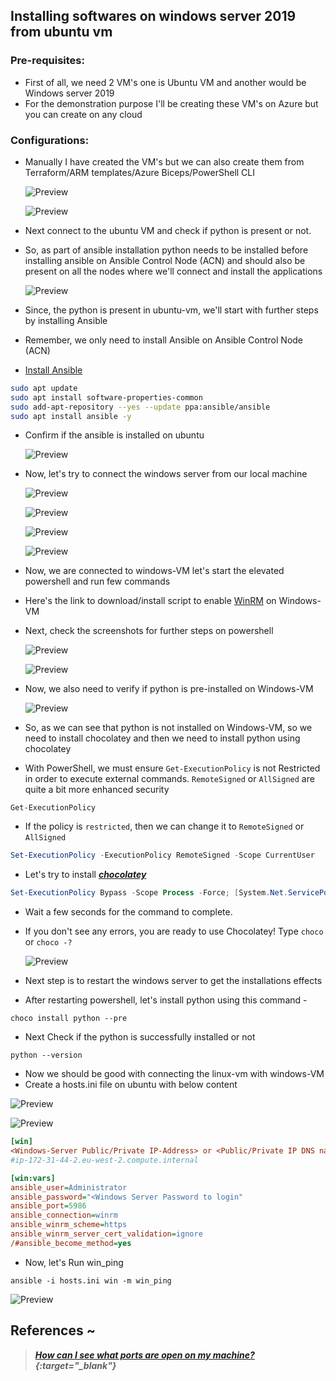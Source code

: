 ## Installing softwares on windows server 2019 from ubuntu vm

### Pre-requisites:

* First of all, we need 2 VM's one is Ubuntu VM and another would be Windows server 2019
* For the demonstration purpose I'll be creating these VM's on Azure but you can create on any cloud

### Configurations:

* Manually I have created the VM's but we can also create them from Terraform/ARM templates/Azure Biceps/PowerShell CLI
    
    ![Preview](img/ans1.png)
    
    ![Preview](img/ans2.png)

* Next connect to the ubuntu VM and check if python is present or not.
* So, as part of ansible installation python needs to be installed before installing ansible on Ansible Control Node (ACN) and should also be present on all the nodes where we'll connect and install the applications
  
  ![Preview](img/ans3.png)

* Since, the python is present in ubuntu-vm, we'll start with further steps by installing Ansible
* Remember, we only need to install Ansible on Ansible Control Node (ACN) 

* [Install Ansible](https://docs.ansible.com/ansible/latest/installation_guide/installation_distros.html#installing-ansible-on-ubuntu)

```bash
sudo apt update
sudo apt install software-properties-common
sudo add-apt-repository --yes --update ppa:ansible/ansible
sudo apt install ansible -y
```

* Confirm if the ansible is installed on ubuntu
    
    ![Preview](img/ans4.png)

* Now, let's try to connect the windows server from our local machine

    ![Preview](img/ans5.png)

    ![Preview](img/ans6.png)

    ![Preview](img/ans7.png)

    ![Preview](img/ans8.png)

* Now, we are connected to windows-VM let's start the elevated powershell and run few commands

* Here's the link to download/install script to enable [WinRM](https://raw.githubusercontent.com/ansible/ansible-documentation/c84880386a2f123ad5ee999bccfea4a502868663/examples/scripts/ConfigureRemotingForAnsible.ps1) on Windows-VM

* Next, check the screenshots for further steps on powershell
    
    ![Preview](img/ans9.png)
    
    ![Preview](img/ans14.png)

* Now, we also need to verify if python is pre-installed on Windows-VM
    
    ![Preview](img/ans10.png)

* So, as we can see that python is not installed on Windows-VM, so we need to install chocolatey and then we need to install python using chocolatey

* With PowerShell, we must ensure `Get-ExecutionPolicy` is not Restricted in order to execute external commands. `RemoteSigned` or `AllSigned` are quite a bit more enhanced security
```
Get-ExecutionPolicy
```

* If the policy is `restricted`, then we can change it to `RemoteSigned` or `AllSigned`
```powershell
Set-ExecutionPolicy -ExecutionPolicy RemoteSigned -Scope CurrentUser
```

* Let's try to install [_**chocolatey**_](https://chocolatey.org/install)
```powershell
Set-ExecutionPolicy Bypass -Scope Process -Force; [System.Net.ServicePointManager]::SecurityProtocol = [System.Net.ServicePointManager]::SecurityProtocol -bor 3072; iex ((New-Object System.Net.WebClient).DownloadString('https://community.chocolatey.org/install.ps1'))
```

* Wait a few seconds for the command to complete.
* If you don't see any errors, you are ready to use Chocolatey! Type `choco` or `choco -?`
    
    ![Preview](img/ans11.png)

* Next step is to restart the windows server to get the installations effects

* After restarting powershell, let's install python using this command -
```
choco install python --pre 
```

* Next Check if the python is successfully installed or not
```
python --version
```

* Now we should be good with connecting the linux-vm with windows-VM 
* Create a hosts.ini file on ubuntu with below content

![Preview](img/ans12.png)

![Preview](img/ans13.png)

```ini
[win]
<Windows-Server Public/Private IP-Address> or <Public/Private IP DNS name>
#ip-172-31-44-2.eu-west-2.compute.internal

[win:vars]
ansible_user=Administrator
ansible_password="<Windows Server Password to login"
ansible_port=5986
ansible_connection=winrm
ansible_winrm_scheme=https
ansible_winrm_server_cert_validation=ignore
/#ansible_become_method=yes
```


* Now, let's Run win_ping
```
ansible -i hosts.ini win -m win_ping
```
![Preview](img/ans15.png)


## References ~

> _**[How can I see what ports are open on my machine?](https://askubuntu.com/questions/9368/how-can-i-see-what-ports-are-open-on-my-machine){:target="_blank"}**_

